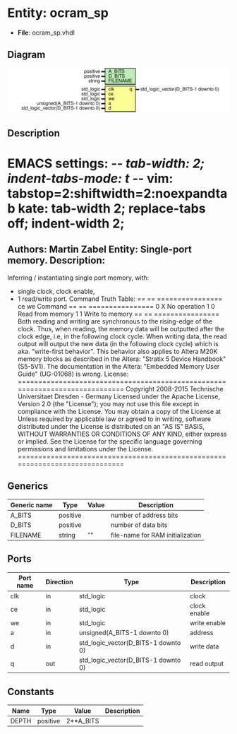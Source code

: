 # Entity: ocram_sp

- **File**: ocram_sp.vhdl
## Diagram

![Diagram](ocram_sp.svg "Diagram")
## Description

EMACS settings: -*-  tab-width: 2; indent-tabs-mode: t -*-
vim: tabstop=2:shiftwidth=2:noexpandtab
kate: tab-width 2; replace-tabs off; indent-width 2;
=============================================================================
Authors:				 	Martin Zabel
Entity:				 	Single-port memory.
Description:
-------------------------------------
Inferring / instantiating single port memory, with:
* single clock, clock enable,
* 1 read/write port.
Command Truth Table:
== == ================
ce we Command
== == ================
0  X  No operation
1  0  Read from memory
1  1  Write to memory
== == ================
Both reading and writing are synchronous to the rising-edge of the clock.
Thus, when reading, the memory data will be outputted after the
clock edge, i.e, in the following clock cycle.
When writing data, the read output will output the new data (in the
following clock cycle) which is aka. "write-first behavior". This behavior
also applies to Altera M20K memory blocks as described in the Altera:
"Stratix 5 Device Handbook" (S5-5V1). The documentation in the Altera:
"Embedded Memory User Guide" (UG-01068) is wrong.
License:
=============================================================================
Copyright 2008-2015 Technische Universitaet Dresden - Germany
Licensed under the Apache License, Version 2.0 (the "License");
you may not use this file except in compliance with the License.
You may obtain a copy of the License at
Unless required by applicable law or agreed to in writing, software
distributed under the License is distributed on an "AS IS" BASIS,
WITHOUT WARRANTIES OR CONDITIONS OF ANY KIND, either express or implied.
See the License for the specific language governing permissions and
limitations under the License.
=============================================================================
## Generics

| Generic name | Type     | Value | Description                      |
| ------------ | -------- | ----- | -------------------------------- |
| A_BITS       | positive |       | number of address bits           |
| D_BITS       | positive |       | number of data bits              |
| FILENAME     | string   | ""    | file-name for RAM initialization |
## Ports

| Port name | Direction | Type                                | Description  |
| --------- | --------- | ----------------------------------- | ------------ |
| clk       | in        | std_logic                           | clock        |
| ce        | in        | std_logic                           | clock enable |
| we        | in        | std_logic                           | write enable |
| a         | in        | unsigned(A_BITS-1 downto 0)         | address      |
| d         | in        | std_logic_vector(D_BITS-1 downto 0) | write data   |
| q         | out       | std_logic_vector(D_BITS-1 downto 0) | read output  |
## Constants

| Name  | Type     | Value      | Description |
| ----- | -------- | ---------- | ----------- |
| DEPTH | positive |  2**A_BITS |             |
